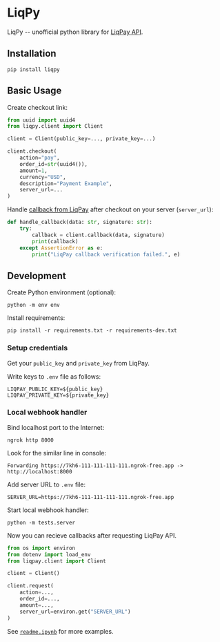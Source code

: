 # LiqPy

LiqPy -- unofficial python library for [LiqPay API](https://www.liqpay.ua/documentation/api/home).

## Installation

```shell
pip install liqpy
```

## Basic Usage

Create checkout link:

```python
from uuid import uuid4
from liqpy.client import Client

client = Client(public_key=..., private_key=...)

client.checkout(
    action="pay",
    order_id=str(uuid4()),
    amount=1,
    currency="USD",
    description="Payment Example",
    server_url=...
)
```

Handle [callback from LiqPay](https://www.liqpay.ua/en/documentation/api/callback) after checkout on your server (`server_url`):

```python
def handle_callback(data: str, signature: str):
    try:
        callback = client.callback(data, signature)
        print(callback)
    except AssertionError as e:
        print("LiqPay callback verification failed.", e)
```


## Development

Create Python environment (optional):

```shell
python -m env env
```

Install requirements:

```shell
pip install -r requirements.txt -r requirements-dev.txt
```


### Setup credentials

Get your `public_key` and `private_key` from LiqPay.

Write keys to `.env` file as follows:

```shell
LIQPAY_PUBLIC_KEY=${public_key}
LIQPAY_PRIVATE_KEY=${private_key}
```


### Local webhook handler

Bind localhost port to the Internet:

```shell
ngrok http 8000
```

Look for the similar line in console:

```
Forwarding https://7kh6-111-111-111-111.ngrok-free.app -> http://localhost:8000 
```

Add server URL to `.env` file:

```
SERVER_URL=https://7kh6-111-111-111-111.ngrok-free.app
```

Start local webhook handler:

```shell
python -m tests.server
```

Now you can recieve callbacks after requesting LiqPay API.

```python
from os import environ
from dotenv import load_env
from liqpay.client import Client

client = Client()

client.request(
    action=...,
    order_id=...,
    amount=...,
    server_url=environ.get("SERVER_URL")
)
```

See [`readme.ipynb`](./readme.ipynb) for more examples.
